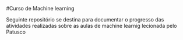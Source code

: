 #Curso de Machine learning

Seguinte repositório se destina para documentar o progresso das atividades realizadas sobre as aulas de machine learnig lecionada pelo Patusco 
